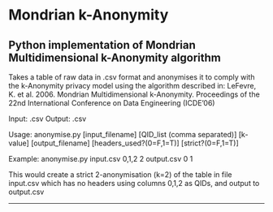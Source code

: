 # Mondrian k-Anonymity
Python implementation of Mondrian Multidimensional k-Anonymity algorithm
--------------------------------------------------------------------------------------------------------------------
Takes a table of raw data in .csv format and anonymises it to comply with the k-Anonymity privacy model using the algorithm described in:
LeFevre, K. et al. 2006. Mondrian Multidimensional k-Anonymity. Proceedings of the 22nd International Conference on Data Engineering (ICDE’06)

Input: .csv
Output: .csv

Usage: anonymise.py [input_filename] [QID_list (comma separated)] [k-value] [output_filename] [headers_used?(0=F,1=T)] [strict?(0=F,1=T)]

Example: anonymise.py input.csv 0,1,2 2 output.csv 0 1

This would create a strict 2-anonymisation (k=2) of the table in file input.csv which has no headers using columns 0,1,2 as QIDs, and output to output.csv

--------------------------------------------------------------------------------------------------------------------
